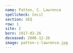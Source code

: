 ```yaml
---
name: Patton, C. Lawrence
spellcheck: Cecil
section: SEQ
row: 1
site: 2
born: 1917-02-26
deceased: 2006-12-26
image: patton-c-lawrence.jpg
---
```


